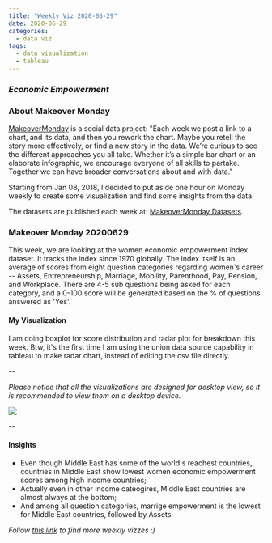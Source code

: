 ```yaml
---
title: "Weekly Viz 2020-06-29"
date: 2020-06-29
categories:
  - data viz
tags:
  - data visualization
  - tableau
---
```


### *Economic Empowerment*


### About Makeover Monday

[MakeoverMonday](http://www.makeovermonday.co.uk/) is a social data project:
"Each week we post a link to a chart, and its data, and then you rework the chart.
Maybe you retell the story more effectively, or find a new story in the data.
We’re curious to see the different approaches you all take. Whether it’s a simple bar chart or an elaborate infographic, we encourage everyone of all skills to partake.
Together we can have broader conversations about and with data."

Starting from Jan 08, 2018, I decided to put aside one hour on Monday weekly to create some visualization and find some insights from the data.

The datasets are published each week at: [MakeoverMonday Datasets](http://www.makeovermonday.co.uk/data/).

### Makeover Monday 20200629

This week, we are looking at the women economic empowerment index dataset. It tracks the index since 1970 globally. The index itself is an average of scores from eight question categories regarding women's career -- Assets, Entrepreneurship, Marriage, Mobility, Parenthood, Pay, Pension, and Workplace. There are 4-5 sub questions being asked for each category, and a 0-100 score will be generated based on the % of questions answered as 'Yes'.  

#### My Visualization

I am doing boxplot for score distribution and radar plot for breakdown this week. Btw, it's the first time I am using the union data source capability in tableau to make radar chart, instead of editing the csv file directly.  

--  

*Please notice that all the visualizations are designed for desktop view, so it is recommended to view them on a desktop device.*  

<div class='tableauPlaceholder' id='viz1593478972673' style='position: relative'>
<noscript><a href='#'>
  <img alt=' ' src='https:&#47;&#47;public.tableau.com&#47;static&#47;images&#47;Ma&#47;MakeOverMonday2020629WomenEconomicEmpowermentIndex&#47;WomenEconomicEmpowermentIndex&#47;1_rss.png' style='border: none' />
</a></noscript>
<object class='tableauViz'  style='display:none;'>
  <param name='host_url' value='https%3A%2F%2Fpublic.tableau.com%2F' />
  <param name='embed_code_version' value='3' /> 
  <param name='site_root' value='' />
  <param name='name' value='MakeOverMonday2020629WomenEconomicEmpowermentIndex&#47;WomenEconomicEmpowermentIndex' />
  <param name='tabs' value='no' />
  <param name='toolbar' value='yes' />
  <param name='static_image' value='https:&#47;&#47;public.tableau.com&#47;static&#47;images&#47;Ma&#47;MakeOverMonday2020629WomenEconomicEmpowermentIndex&#47;WomenEconomicEmpowermentIndex&#47;1.png' />
  <param name='animate_transition' value='yes' />
  <param name='display_static_image' value='yes' />
  <param name='display_spinner' value='yes' />
  <param name='display_overlay' value='yes' />
  <param name='display_count' value='yes' />
  <param name='language' value='en' />
</object></div>        
<script type='text/javascript'>       
  var divElement = document.getElementById('viz1593478972673');     
  var vizElement = divElement.getElementsByTagName('object')[0];      
  if ( divElement.offsetWidth > 800 ) { vizElement.style.width='800px';vizElement.style.height='827px';} else if ( divElement.offsetWidth > 500 ) { vizElement.style.width='800px';vizElement.style.height='827px';} else { vizElement.style.width='100%';vizElement.style.height='827px';}   
  var scriptElement = document.createElement('script');            
  scriptElement.src = 'https://public.tableau.com/javascripts/api/viz_v1.js';       
  vizElement.parentNode.insertBefore(scriptElement, vizElement);            
</script>
  
  
--  

#### Insights
* Even though Middle East has some of the world's reachest countries, countries in Middle East show lowest women economic empowerment scores among high income countries;  
* Actually even in other income cateogires, Middle East countries are almost always at the bottom;  
* And among all question categories, marrige empowerment is the lowest for Middle East countries, followed by Assets.  


*Follow [this link](https://yudong-94.github.io/personal-website/project/MakeOverMonday2020/) to find more weekly vizzes :)*